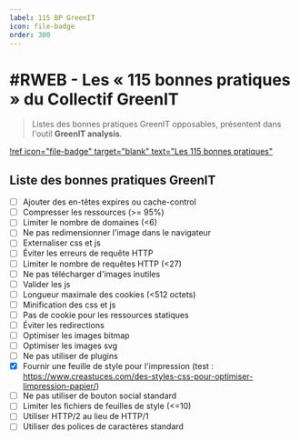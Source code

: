 ```yaml
---
label: 115 BP GreenIT
icon: file-badge
order: 300
---
```


# #RWEB - Les « 115 bonnes pratiques » du Collectif GreenIT

> Listes des bonnes pratiques GreenIT opposables, présentent dans l'outil **GreenIT analysis**.

[!ref icon="file-badge" target="blank" text="Les 115 bonnes pratiques"](https://github.com/cnumr/best-practices)

## Liste des bonnes pratiques GreenIT

- [ ] Ajouter des en-têtes expires ou cache-control
- [ ] Compresser les ressources (>= 95%)
- [ ] Limiter le nombre de domaines (<6)
- [ ] Ne pas redimensionner l'image dans le navigateur
- [ ] Externaliser css et js
- [ ] Éviter les erreurs de requête HTTP
- [ ] Limiter le nombre de requêtes HTTP (<27)
- [ ] Ne pas télécharger d'images inutiles
- [ ] Valider les js
- [ ] Longueur maximale des cookies (<512 octets)
- [ ] Minification des css et js
- [ ] Pas de cookie pour les ressources statiques
- [ ] Éviter les redirections
- [ ] Optimiser les images bitmap
- [ ] Optimiser les images svg
- [ ] Ne pas utiliser de plugins
- [x] Fournir une feuille de style pour l'impression (test : https://www.creastuces.com/des-styles-css-pour-optimiser-limpression-papier/)
- [ ] Ne pas utiliser de bouton social standard
- [ ] Limiter les fichiers de feuilles de style (<=10)
- [ ] Utiliser HTTP/2 au lieu de HTTP/1
- [ ] Utiliser des polices de caractères standard
